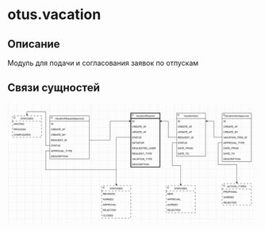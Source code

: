 # otus.vacation



## Описание
Модуль для подачи и согласования заявок по отпускам

## Связи сущностей
![alt text](src/base_structure.png "Начальная структура")